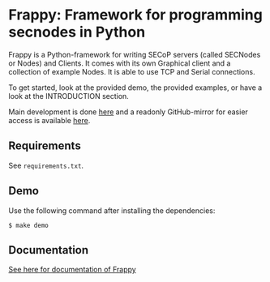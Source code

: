 Frappy: Framework for programming secnodes in Python
====================================================

Frappy is a Python-framework for writing SECoP servers (called SECNodes or Nodes) and Clients.
It comes with its own Graphical client and a collection of example Nodes.
It is able to use TCP and Serial connections.

To get started, look at the provided demo, the provided examples, or have a look
at the INTRODUCTION section.

Main development is done
[here](https://forge.frm2.tum.de/review/q/project:secop%252Ffrappy)
and a readonly GitHub-mirror for easier access is available
[here](https://github.com/SampleEnvironment/frappy).

Requirements
------------

See `requirements.txt`.

Demo
----

Use the following command after installing the dependencies:

```
$ make demo
```

Documentation
-------------

[See here for documentation of Frappy](https://forge.frm2.tum.de/public/doc/frappy/html/)
